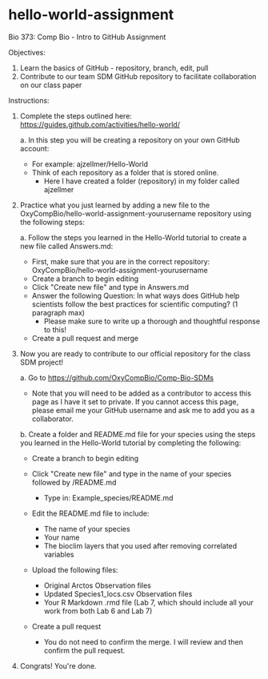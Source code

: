 # hello-world-assignment
Bio 373: Comp Bio - Intro to GitHub Assignment

Objectives:
 1. Learn the basics of GitHub - repository, branch, edit, pull
 2. Contribute to our team SDM GitHub repository to facilitate collaboration on our class paper

Instructions:
 1. Complete the steps outlined here: https://guides.github.com/activities/hello-world/
 
    a. In this step you will be creating a repository on your own GitHub account:
       - For example: ajzellmer/Hello-World
       - Think of each repository as a folder that is stored online.
           - Here I have created a folder (repository) in my folder called ajzellmer
 
 2. Practice what you just learned by adding a new file to the OxyCompBio/hello-world-assignment-yourusername repository using the following steps:
 
    a. Follow the steps you learned in the Hello-World tutorial to create a new file called Answers.md:
       - First, make sure that you are in the correct repository: OxyCompBio/hello-world-assignment-yourusername
       - Create a branch to begin editing
       - Click "Create new file" and type in Answers.md
       - Answer the following Question: In what ways does GitHub help scientists follow the best practices for scientific computing?
         (1 paragraph max)
            - Please make sure to write up a thorough and thoughtful response to this!
       - Create a pull request and merge
       
 3. Now you are ready to contribute to our official repository for the class SDM project!
 
    a. Go to https://github.com/OxyCompBio/Comp-Bio-SDMs
       - Note that you will need to be added as a contributor to access this page as I have it set to private. If you cannot access this page, please email me your GitHub username and ask me to add you as a collaborator.
 
    b. Create a folder and README.md file for your species using the steps you learned in the Hello-World tutorial by completing the following:
   
       - Create a branch to begin editing
    
       - Click "Create new file" and type in the name of your species followed by /README.md
           - Type in: Example_species/README.md
    
       - Edit the README.md file to include:
           - The name of your species
           - Your name
           - The bioclim layers that you used after removing correlated variables
    
       - Upload the following files:
           - Original Arctos Observation files
           - Updated Species1_locs.csv Observation files
           - Your R Markdown .rmd file (Lab 7, which should include all your work from both Lab 6 and Lab 7)
    
       - Create a pull request
           - You do not need to confirm the merge. I will review and then confirm the pull request.

  4. Congrats! You're done.
